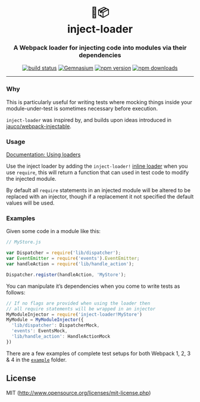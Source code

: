 <div align="center">
  <h1>💉📦<br>inject-loader</h1>
  <h3>A Webpack loader for injecting code into modules via their dependencies</h3>
  <a href="https://travis-ci.org/plasticine/inject-loader"><img src="https://img.shields.io/travis/plasticine/inject-loader/master.svg?style=flat-square" alt="build status" /></a> <a href="https://gemnasium.com/plasticine/inject-loader"><img src="https://img.shields.io/gemnasium/plasticine/inject-loader.svg?style=flat-square" alt="Gemnasium" /></a> <a href="https://www.npmjs.com/package/inject-loader"><img src="https://img.shields.io/npm/v/inject-loader.svg?style=flat-square" alt="npm version" /></a> <a href="https://www.npmjs.com/package/inject-loader"><img src="https://img.shields.io/npm/dm/inject-loader.svg?style=flat-square" alt="npm downloads" /></a>
</div>

***

### Why

This is particularly useful for writing tests where mocking things inside your module-under-test is sometimes necessary before execution.

`inject-loader` was inspired by, and builds upon ideas introduced in [jauco/webpack-injectable](https://github.com/jauco/webpack-injectable).

### Usage

[Documentation: Using loaders](http://webpack.github.io/docs/using-loaders.html)

Use the inject loader by adding the `inject-loader!` [inline loader](https://webpack.js.org/concepts/loaders/#inline) when you use `require`, this will return a function that can used in test code to modify the injected module.

By default all `require` statements in an injected module will be altered to be replaced with an injector, though if a replacement it not specified the default values will be used.

### Examples

Given some code in a module like this:

```javascript
// MyStore.js

var Dispatcher = require('lib/dispatcher');
var EventEmitter = require('events').EventEmitter;
var handleAction = require('lib/handle_action');

Dispatcher.register(handleAction, 'MyStore');
```

You can manipulate it’s dependencies when you come to write tests as follows:

```javascript
// If no flags are provided when using the loader then
// all require statements will be wrapped in an injector
MyModuleInjector = require('inject-loader!MyStore')
MyModule = MyModuleInjector({
  'lib/dispatcher': DispatcherMock,
  'events': EventsMock,
  'lib/handle_action': HandleActionMock
})
```

There are a few examples of complete test setups for both Webpack 1, 2, 3 & 4 in the [`example`](./example) folder.

## License

MIT (http://www.opensource.org/licenses/mit-license.php)

